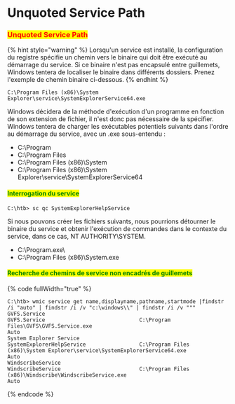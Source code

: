 # Unquoted Service Path

### <mark style="color:red;">Unquoted Service Path</mark>

{% hint style="warning" %}
Lorsqu'un service est installé, la configuration du registre spécifie un chemin vers le binaire qui doit être exécuté au démarrage du service. Si ce binaire n'est pas encapsulé entre guillemets, Windows tentera de localiser le binaire dans différents dossiers. Prenez l'exemple de chemin binaire ci-dessous.
{% endhint %}

```
C:\Program Files (x86)\System Explorer\service\SystemExplorerService64.exe
```

Windows décidera de la méthode d'exécution d'un programme en fonction de son extension de fichier, il n'est donc pas nécessaire de la spécifier. Windows tentera de charger les exécutables potentiels suivants dans l'ordre au démarrage du service, avec un .exe sous-entendu :

* C:\Program
* C:\Program Files
* C:\Program Files (x86)\System
* C:\Program Files (x86)\System Explorer\service\SystemExplorerService64

#### <mark style="color:green;">Interrogation du service</mark>

```
C:\htb> sc qc SystemExplorerHelpService
```

Si nous pouvons créer les fichiers suivants, nous pourrions détourner le binaire du service et obtenir l'exécution de commandes dans le contexte du service, dans ce cas, NT AUTHORITY\SYSTEM.

* C:\Program.exe\\
* C:\Program Files (x86)\System.exe

#### <mark style="color:green;">Recherche de chemins de service non encadrés de guillemets</mark>

{% code fullWidth="true" %}
```
C:\htb> wmic service get name,displayname,pathname,startmode |findstr /i "auto" | findstr /i /v "c:\windows\\" | findstr /i /v """
GVFS.Service                                                                        GVFS.Service                              C:\Program Files\GVFS\GVFS.Service.exe                                                 Auto
System Explorer Service                                                             SystemExplorerHelpService                 C:\Program Files (x86)\System Explorer\service\SystemExplorerService64.exe             Auto
WindscribeService                                                                   WindscribeService                         C:\Program Files (x86)\Windscribe\WindscribeService.exe                                  Auto
```
{% endcode %}
